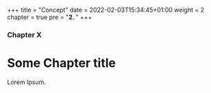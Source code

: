 +++
title = "Concept"
date = 2022-02-03T15:34:45+01:00
weight = 2
chapter = true
pre = "<b>2. </b>"
+++

### Chapter X

# Some Chapter title

Lorem Ipsum.